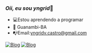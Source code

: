 ### *Oii, eu sou yngrid*👋


- 💻Estou aprendendo a programar
- 📍 Guanambi-BA
- 📭Email:yngridv.castro@gmail.com

 [![Blog](https://img.shields.io/badge/Instagram-E4405F?style=for-the-badge&logo=instagram&logoColor=white)](https://instagram.com/_yngrid.v?igshid=OGQ5ZDc2ODk2ZA==)
[![Blog](https://img.shields.io/badge/TikTok-000000?style=for-the-badge&logo=tiktok&logoColor=white)](https://www.tiktok.com/@yngridvv?_t=8gDbE5xPb4n&_r=1)

<!---
yngridv/yngridv is a ✨ special ✨ repository because its `README.md` (this file) appears on your GitHub profile.
You can click the Preview link to take a look at your changes.
--->
